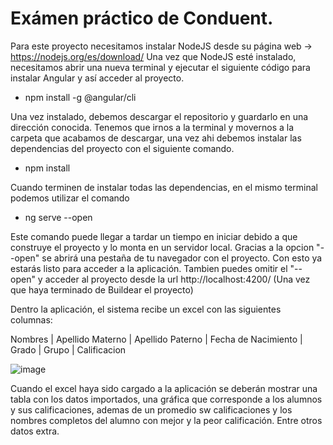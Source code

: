 # Exámen práctico de Conduent.

Para este proyecto necesitamos instalar NodeJS desde su página web -> https://nodejs.org/es/download/
Una vez que NodeJS esté instalado, necesitamos abrir una nueva terminal y ejecutar el siguiente código para instalar Angular y así acceder al proyecto.

- npm install -g @angular/cli

Una vez instalado, debemos descargar el repositorio y guardarlo en una dirección conocida.
Tenemos que irnos a la terminal y movernos a la carpeta que acabamos de descargar, una vez ahi debemos instalar las dependencias del proyecto con el siguiente comando.

- npm install

Cuando terminen de instalar todas las dependencias, en el mismo terminal podemos utilizar el comando

- ng serve --open

Este comando puede llegar a tardar un tiempo en iniciar debido a que construye el proyecto y lo monta en un servidor local.
Gracias a la opcion "--open" se abrirá una pestaña de tu navegador con el proyecto.
Con esto ya estarás listo para acceder a la aplicación.
Tambien puedes omitir el "--open" y acceder al proyecto desde la url http://localhost:4200/ (Una vez que haya terminado de Buildear el proyecto)

Dentro la aplicación, el sistema recibe un excel con las siguientes columnas:

Nombres |	Apellido Materno |	Apellido Paterno |	Fecha de Nacimiento |	Grado |	Grupo |	Calificacion

![image](https://user-images.githubusercontent.com/26444936/127122948-70488d09-39c5-4358-bba4-3a009b7a59a5.png)

Cuando el excel haya sido cargado a la aplicación se deberán mostrar una tabla con los datos importados, una gráfica que corresponde a 
los alumnos y sus calificaciones, ademas de un promedio sw calificaciones y los nombres completos del alumno con mejor y la peor calificación.
Entre otros datos extra.
